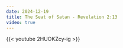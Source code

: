 ```yaml
---
date: 2024-12-19
title: The Seat of Satan - Revelation 2:13
video: true
---
```



{{< youtube 2HUOKZcy-ig >}}
